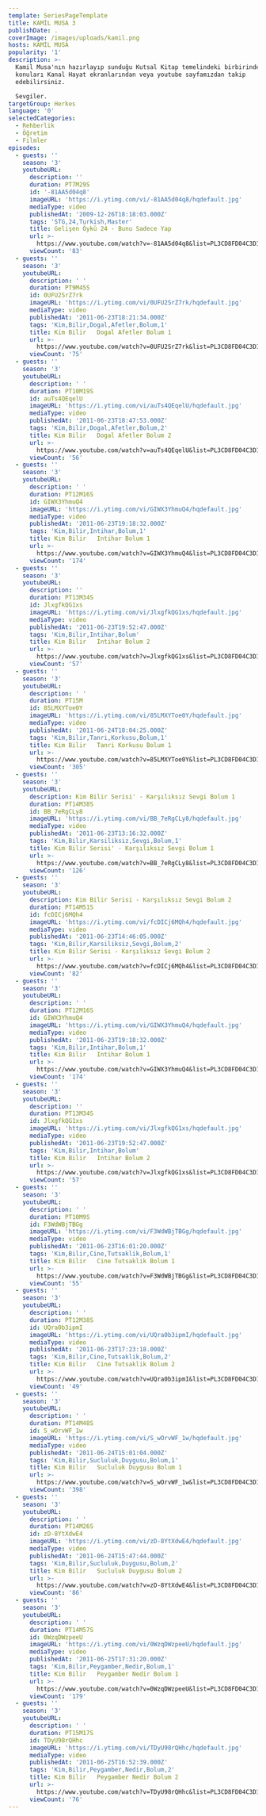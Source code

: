 ```yaml
---
template: SeriesPageTemplate
title: KAMİL MUSA 3
publishDate: .
coverImage: /images/uploads/kamil.png
hosts: KAMİL MUSA
popularity: '1'
description: >-
  Kamil Musa'nın hazırlayıp sunduğu Kutsal Kitap temelindeki birbirinden farklı
  konuları Kanal Hayat ekranlarından veya youtube sayfamızdan takip
  edebilirsiniz.

  Sevgiler.
targetGroup: Herkes
language: '0'
selectedCategories:
  - Rehberlik
  - Öğretim
  - Filmler
episodes:
  - guests: ''
    season: '3'
    youtubeURL:
      description: ''
      duration: PT7M29S
      id: '-81AA5d04q8'
      imageURL: 'https://i.ytimg.com/vi/-81AA5d04q8/hqdefault.jpg'
      mediaType: video
      publishedAt: '2009-12-26T18:18:03.000Z'
      tags: 'STG,24,Turkish,Master'
      title: Gelişen Öykü 24 - Bunu Sadece Yap
      url: >-
        https://www.youtube.com/watch?v=-81AA5d04q8&list=PL3CD8FD04C3D1F082&index=99&t=0s
      viewCount: '83'
  - guests: ''
    season: '3'
    youtubeURL:
      description: ' '
      duration: PT9M45S
      id: 0UFU2SrZ7rk
      imageURL: 'https://i.ytimg.com/vi/0UFU2SrZ7rk/hqdefault.jpg'
      mediaType: video
      publishedAt: '2011-06-23T18:21:34.000Z'
      tags: 'Kim,Bilir,Dogal,Afetler,Bolum,1'
      title: Kim Bilir   Dogal Afetler Bolum 1
      url: >-
        https://www.youtube.com/watch?v=0UFU2SrZ7rk&list=PL3CD8FD04C3D1F082&index=100&t=0s
      viewCount: '75'
  - guests: ''
    season: '3'
    youtubeURL:
      description: ' '
      duration: PT10M19S
      id: auTs4QEqelU
      imageURL: 'https://i.ytimg.com/vi/auTs4QEqelU/hqdefault.jpg'
      mediaType: video
      publishedAt: '2011-06-23T18:47:53.000Z'
      tags: 'Kim,Bilir,Dogal,Afetler,Bolum,2'
      title: Kim Bilir   Dogal Afetler Bolum 2
      url: >-
        https://www.youtube.com/watch?v=auTs4QEqelU&list=PL3CD8FD04C3D1F082&index=101&t=0s
      viewCount: '56'
  - guests: ''
    season: '3'
    youtubeURL:
      description: ' '
      duration: PT12M16S
      id: GIWX3YhmuQ4
      imageURL: 'https://i.ytimg.com/vi/GIWX3YhmuQ4/hqdefault.jpg'
      mediaType: video
      publishedAt: '2011-06-23T19:18:32.000Z'
      tags: 'Kim,Bilir,Intihar,Bolum,1'
      title: Kim Bilir   Intihar Bolum 1
      url: >-
        https://www.youtube.com/watch?v=GIWX3YhmuQ4&list=PL3CD8FD04C3D1F082&index=102&t=0s
      viewCount: '174'
  - guests: ''
    season: '3'
    youtubeURL:
      description: ''
      duration: PT13M34S
      id: JlxgfkQG1xs
      imageURL: 'https://i.ytimg.com/vi/JlxgfkQG1xs/hqdefault.jpg'
      mediaType: video
      publishedAt: '2011-06-23T19:52:47.000Z'
      tags: 'Kim,Bilir,Intihar,Bolum'
      title: Kim Bilir   Intihar Bolum 2
      url: >-
        https://www.youtube.com/watch?v=JlxgfkQG1xs&list=PL3CD8FD04C3D1F082&index=103&t=0s
      viewCount: '57'
  - guests: ''
    season: '3'
    youtubeURL:
      description: ' '
      duration: PT15M
      id: 85LMXYToe0Y
      imageURL: 'https://i.ytimg.com/vi/85LMXYToe0Y/hqdefault.jpg'
      mediaType: video
      publishedAt: '2011-06-24T18:04:25.000Z'
      tags: 'Kim,Bilir,Tanri,Korkusu,Bolum,1'
      title: Kim Bilir   Tanri Korkusu Bolum 1
      url: >-
        https://www.youtube.com/watch?v=85LMXYToe0Y&list=PL3CD8FD04C3D1F082&index=104&t=0s
      viewCount: '305'
  - guests: ''
    season: '3'
    youtubeURL:
      description: Kim Bilir Serisi' - Karşılıksız Sevgi Bolum 1
      duration: PT14M38S
      id: BB_7eRgCLy8
      imageURL: 'https://i.ytimg.com/vi/BB_7eRgCLy8/hqdefault.jpg'
      mediaType: video
      publishedAt: '2011-06-23T13:16:32.000Z'
      tags: 'Kim,Bilir,Karsiliksiz,Sevgi,Bolum,1'
      title: Kim Bilir Serisi' - Karşılıksız Sevgi Bolum 1
      url: >-
        https://www.youtube.com/watch?v=BB_7eRgCLy8&list=PL3CD8FD04C3D1F082&index=105&t=0s
      viewCount: '126'
  - guests: ''
    season: '3'
    youtubeURL:
      description: Kim Bilir Serisi - Karşılıksız Sevgi Bolum 2
      duration: PT14M51S
      id: fcDICj6MQh4
      imageURL: 'https://i.ytimg.com/vi/fcDICj6MQh4/hqdefault.jpg'
      mediaType: video
      publishedAt: '2011-06-23T14:46:05.000Z'
      tags: 'Kim,Bilir,Karsiliksiz,Sevgi,Bolum,2'
      title: Kim Bilir Serisi - Karşılıksız Sevgi Bolum 2
      url: >-
        https://www.youtube.com/watch?v=fcDICj6MQh4&list=PL3CD8FD04C3D1F082&index=106&t=0s
      viewCount: '82'
  - guests: ''
    season: '3'
    youtubeURL:
      description: ' '
      duration: PT12M16S
      id: GIWX3YhmuQ4
      imageURL: 'https://i.ytimg.com/vi/GIWX3YhmuQ4/hqdefault.jpg'
      mediaType: video
      publishedAt: '2011-06-23T19:18:32.000Z'
      tags: 'Kim,Bilir,Intihar,Bolum,1'
      title: Kim Bilir   Intihar Bolum 1
      url: >-
        https://www.youtube.com/watch?v=GIWX3YhmuQ4&list=PL3CD8FD04C3D1F082&index=107&t=0s
      viewCount: '174'
  - guests: ''
    season: '3'
    youtubeURL:
      description: ''
      duration: PT13M34S
      id: JlxgfkQG1xs
      imageURL: 'https://i.ytimg.com/vi/JlxgfkQG1xs/hqdefault.jpg'
      mediaType: video
      publishedAt: '2011-06-23T19:52:47.000Z'
      tags: 'Kim,Bilir,Intihar,Bolum'
      title: Kim Bilir   Intihar Bolum 2
      url: >-
        https://www.youtube.com/watch?v=JlxgfkQG1xs&list=PL3CD8FD04C3D1F082&index=108&t=0s
      viewCount: '57'
  - guests: ''
    season: '3'
    youtubeURL:
      description: ' '
      duration: PT10M9S
      id: F3WdWBjTBGg
      imageURL: 'https://i.ytimg.com/vi/F3WdWBjTBGg/hqdefault.jpg'
      mediaType: video
      publishedAt: '2011-06-23T16:01:20.000Z'
      tags: 'Kim,Bilir,Cine,Tutsaklik,Bolum,1'
      title: Kim Bilir   Cine Tutsaklik Bolum 1
      url: >-
        https://www.youtube.com/watch?v=F3WdWBjTBGg&list=PL3CD8FD04C3D1F082&index=109&t=0s
      viewCount: '55'
  - guests: ''
    season: '3'
    youtubeURL:
      description: ' '
      duration: PT12M38S
      id: UQra0b3ipmI
      imageURL: 'https://i.ytimg.com/vi/UQra0b3ipmI/hqdefault.jpg'
      mediaType: video
      publishedAt: '2011-06-23T17:23:18.000Z'
      tags: 'Kim,Bilir,Cine,Tutsaklik,Bolum,2'
      title: Kim Bilir   Cine Tutsaklik Bolum 2
      url: >-
        https://www.youtube.com/watch?v=UQra0b3ipmI&list=PL3CD8FD04C3D1F082&index=110&t=0s
      viewCount: '49'
  - guests: ''
    season: '3'
    youtubeURL:
      description: ' '
      duration: PT14M48S
      id: S_wOrvWF_1w
      imageURL: 'https://i.ytimg.com/vi/S_wOrvWF_1w/hqdefault.jpg'
      mediaType: video
      publishedAt: '2011-06-24T15:01:04.000Z'
      tags: 'Kim,Bilir,Sucluluk,Duygusu,Bolum,1'
      title: Kim Bilir   Sucluluk Duygusu Bolum 1
      url: >-
        https://www.youtube.com/watch?v=S_wOrvWF_1w&list=PL3CD8FD04C3D1F082&index=111&t=0s
      viewCount: '398'
  - guests: ''
    season: '3'
    youtubeURL:
      description: ' '
      duration: PT14M26S
      id: zD-8YtXdwE4
      imageURL: 'https://i.ytimg.com/vi/zD-8YtXdwE4/hqdefault.jpg'
      mediaType: video
      publishedAt: '2011-06-24T15:47:44.000Z'
      tags: 'Kim,Bilir,Sucluluk,Duygusu,Bolum,2'
      title: Kim Bilir   Sucluluk Duygusu Bolum 2
      url: >-
        https://www.youtube.com/watch?v=zD-8YtXdwE4&list=PL3CD8FD04C3D1F082&index=112&t=0s
      viewCount: '86'
  - guests: ''
    season: '3'
    youtubeURL:
      description: ' '
      duration: PT14M57S
      id: 0WzqDWzpeeU
      imageURL: 'https://i.ytimg.com/vi/0WzqDWzpeeU/hqdefault.jpg'
      mediaType: video
      publishedAt: '2011-06-25T17:31:20.000Z'
      tags: 'Kim,Bilir,Peygamber,Nedir,Bolum,1'
      title: Kim Bilir   Peygamber Nedir Bolum 1
      url: >-
        https://www.youtube.com/watch?v=0WzqDWzpeeU&list=PL3CD8FD04C3D1F082&index=113&t=0s
      viewCount: '179'
  - guests: ''
    season: '3'
    youtubeURL:
      description: ' '
      duration: PT15M17S
      id: TDyU98rQHhc
      imageURL: 'https://i.ytimg.com/vi/TDyU98rQHhc/hqdefault.jpg'
      mediaType: video
      publishedAt: '2011-06-25T16:52:39.000Z'
      tags: 'Kim,Bilir,Peygamber,Nedir,Bolum,2'
      title: Kim Bilir   Peygamber Nedir Bolum 2
      url: >-
        https://www.youtube.com/watch?v=TDyU98rQHhc&list=PL3CD8FD04C3D1F082&index=114&t=0s
      viewCount: '76'
---
```


